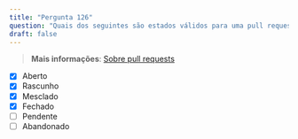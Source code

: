 ```yaml
---
title: "Pergunta 126"  
question: "Quais dos seguintes são estados válidos para uma pull request no GitHub? (Escolha quatro.)"  
draft: false  
---
```


> **Mais informações**: [Sobre pull requests](https://docs.github.com/en/pull-requests/collaborating-with-pull-requests/proposing-changes-to-your-work-with-pull-requests/about-pull-requests)

- [x] Aberto  
- [x] Rascunho  
- [x] Mesclado  
- [x] Fechado  
- [ ] Pendente  
- [ ] Abandonado  
